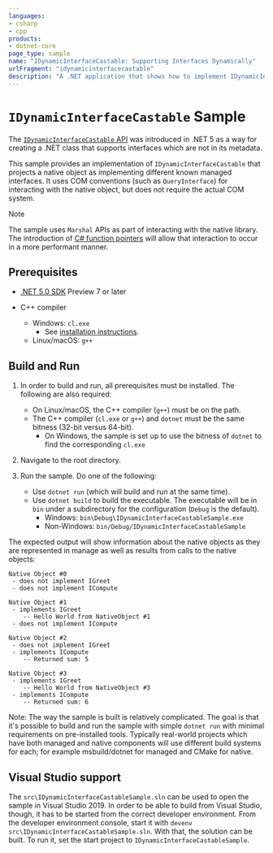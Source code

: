 ```yaml
---
languages:
- csharp
- cpp
products:
- dotnet-core
page_type: sample
name: "IDynamicInterfaceCastable: Supporting Interfaces Dynamically"
urlFragment: "idynamicinterfacecastable"
description: "A .NET application that shows how to implement IDynamicInterfaceCastable to project a native object as implementing different managed interfaces."
---
```


# `IDynamicInterfaceCastable` Sample

The [`IDynamicInterfaceCastable` API](https://docs.microsoft.com/dotnet/api/system.runtime.interopservices.idynamicinterfacecastable) was introduced in .NET 5 as a way for creating a .NET class that supports interfaces which are not in its metadata.

This sample provides an implementation of `IDynamicInterfaceCastable` that projects a native object as implementing different known managed interfaces. It uses COM conventions (such as `QueryInterface`) for interacting with the native object, but does not require the actual COM system.

> [!NOTE]
> The sample uses `Marshal` APIs as part of interacting with the native library. The introduction of [C# function pointers](https://github.com/dotnet/csharplang/blob/994c41586e07e38fb6b30902b1715b4025d80c52/proposals/function-pointers.md) will allow that interaction to occur in a more performant manner.

## Prerequisites

* [.NET 5.0 SDK](https://dotnet.microsoft.com/download) Preview 7 or later

* C++ compiler
  * Windows: `cl.exe`
    * See [installation instructions](https://docs.microsoft.com/cpp/build/building-on-the-command-line#download-and-install-the-tools).
  * Linux/macOS: `g++`

## Build and Run

1) In order to build and run, all prerequisites must be installed. The following are also required:

    * On Linux/macOS, the C++ compiler (`g++`) must be on the path.
    * The C++ compiler (`cl.exe` or `g++`) and `dotnet` must be the same bitness (32-bit versus 64-bit).
      * On Windows, the sample is set up to use the bitness of `dotnet` to find the corresponding `cl.exe`

1) Navigate to the root directory.

1) Run the sample. Do one of the following:

    * Use `dotnet run` (which will build and run at the same time).
    * Use `dotnet build` to build the executable. The executable will be in `bin` under a subdirectory for the configuration (`Debug` is the default).
        * Windows: `bin\Debug\IDynamicInterfaceCastableSample.exe`
        * Non-Windows: `bin/Debug/IDynamicInterfaceCastableSample`

The expected output will show information about the native objects as they are represented in manage as well as results from calls to the native objects:

```
Native Object #0
 - does not implement IGreet
 - does not implement ICompute

Native Object #1
 - implements IGreet
    -- Hello World from NativeObject #1
 - does not implement ICompute

Native Object #2
 - does not implement IGreet
 - implements ICompute
    -- Returned sum: 5

Native Object #3
 - implements IGreet
    -- Hello World from NativeObject #3
 - implements ICompute
    -- Returned sum: 6
```

Note: The way the sample is built is relatively complicated. The goal is that it's possible to build and run the sample with simple `dotnet run` with minimal requirements on pre-installed tools. Typically real-world projects which have both managed and native components will use different build systems for each; for example msbuild/dotnet for managed and CMake for native.

## Visual Studio support

The `src\IDynamicInterfaceCastableSample.sln` can be used to open the sample in Visual Studio 2019. In order to be able to build from Visual Studio, though, it has to be started from the correct developer environment. From the developer environment console, start it with `devenv src\IDynamicInterfaceCastableSample.sln`. With that, the solution can be built. To run it, set the start project to `IDynamicInterfaceCastableSample`.
